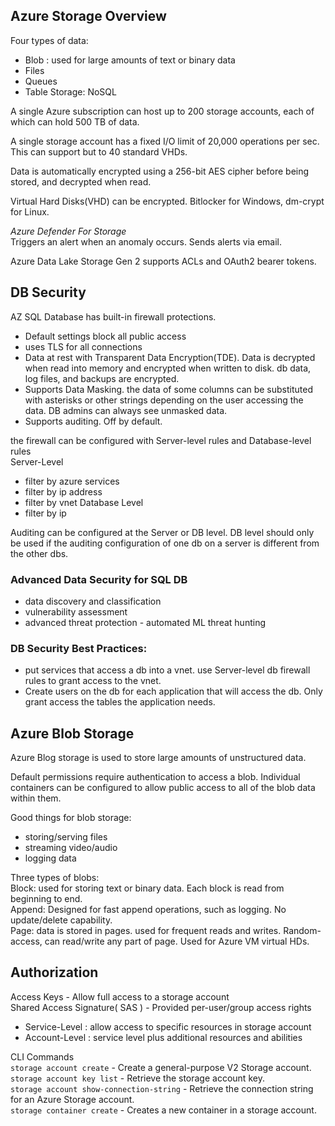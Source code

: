 ## Azure Storage Overview
Four types of data:  
- Blob : used for large amounts of text or binary data
- Files
- Queues
- Table Storage: NoSQL

A single Azure subscription can host up to 200 storage accounts, each of which can hold 500 TB of data.  

A single storage account has a fixed I/O limit of 20,000 operations per sec. This can support but to 40 standard VHDs.  

Data is automatically encrypted using a 256-bit AES cipher before being stored, and decrypted when read.  

Virtual Hard Disks(VHD) can be encrypted. Bitlocker for Windows, dm-crypt for Linux.  

*Azure Defender For Storage*  
Triggers an alert when an anomaly occurs. Sends alerts via email.  

Azure Data Lake Storage Gen 2 supports ACLs and OAuth2 bearer tokens.

## DB Security
AZ SQL Database has built-in firewall protections.
- Default settings block all public access
- uses TLS for all connections
- Data at rest with Transparent Data Encryption(TDE). Data is decrypted when read into memory and encrypted when written to disk. db data, log files, and backups are encrypted.
- Supports Data Masking. the data of some columns can be substituted with asterisks or other strings depending on the user accessing the data. DB admins can always see unmasked data.
- Supports auditing. Off by default.

the  firewall  can be configured with Server-level rules and Database-level rules  
Server-Level  
- filter by azure services
- filter by ip address
- filter by vnet
Database Level
- filter by ip

Auditing  can be configured at the Server or DB level. DB level should only be used if the auditing configuration of one db on a server is different from the other dbs.  

### Advanced Data Security for  SQL DB
- data discovery and classification
- vulnerability assessment
- advanced threat protection - automated ML threat hunting

### DB Security Best Practices:
- put services that access a db into a vnet. use Server-level db firewall rules to grant access to the vnet.
- Create users on the db for each application that will access the db. Only grant access the tables the application needs.




## Azure Blob Storage
Azure Blog storage is used to store large amounts of unstructured data.  

Default permissions require authentication to access a blob.  Individual containers can be configured to allow public access to all of the blob data within them.  

Good things for blob storage:  
- storing/serving files
- streaming video/audio
- logging data

Three types of blobs:  
Block: used for storing text or binary data. Each block is read from beginning to end.  
Append: Designed for fast append operations, such as logging. No update/delete capability.   
Page: data is stored in pages. used for frequent reads and writes. Random-access, can read/write any part of page. Used for Azure VM virtual HDs.  

## Authorization
Access Keys - Allow full access to a storage account  
Shared Access Signature( SAS ) - Provided per-user/group access rights
- Service-Level : allow access to specific resources in storage account
- Account-Level : service level plus additional resources and abilities



CLI Commands  
`storage account create` - Create a general-purpose V2 Storage account.  
`storage account key list` - Retrieve the storage account key.  
`storage account show-connection-string` - Retrieve the connection string for an Azure Storage account.  
`storage container create` - Creates a new container in a storage account.  
